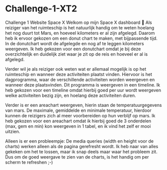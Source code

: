 # Challenge-1-XT2
Challenge 1 
Website Space X
Welkom op mijn Space X dashboard 
Als reiziger van het ruimteschip is het natuurlijk handig om te weten hoelang het nog duurt tot Mars, en hoeveel kilometers er al zijn afgelegd. Daarom heb ik ervoor gekozen om een donut chart te maken, met bijpassende tijd. In de donutchart wordt de afgelegde en nog af te leggen kilometers weergeven. Ik heb gekozen voor een donutchart omdat je bij deze overzichtelijk en duidelijk ziet waar je zit op de reis en hoeveel er al is afgelegd. 

Verder wil je als reiziger ook weten wat er allemaal mogelijk is op het ruimteschip en wanneer deze activiteiten plaatst vinden. Hiervoor is het dagprogramma, waar de verschillende activiteiten worden weergeven en wanneer deze plaatsvinden. Dit programma is weergeven in een timeline. Ik heb gekozen voor een timeline omdat hierbij goed per uur wordt weergeven welke activiteiten bezig zijn, en hoelang deze activiteiten duren. 

Verder is er een areachart weergeven, hierin staan de temperatuurgegevens van mars. De maximale, gemiddelde en minimale temperatuur, hierdoor kunnen de reizigers zich al meer voorbereiden op hun verblijf op mars. Ik heb gekozen voor een areachart omdat ik hierbij goed de 3 onderdelen (max, gem en min) kon weergeven in 1 tabel, en ik vind het zelf er mooi uitzien. 

Alleen is er een probleempje: 
De media queries (width en height voor de charts) werken alleen als de pagina gerefresht wordt. Ik heb naar van alles gekeken om het te lossen, maar ik snap deels maar waar het probleem zit. Dus om de goed weergave te zien van de charts, is het handig om per scherm te refreshen ;-)

